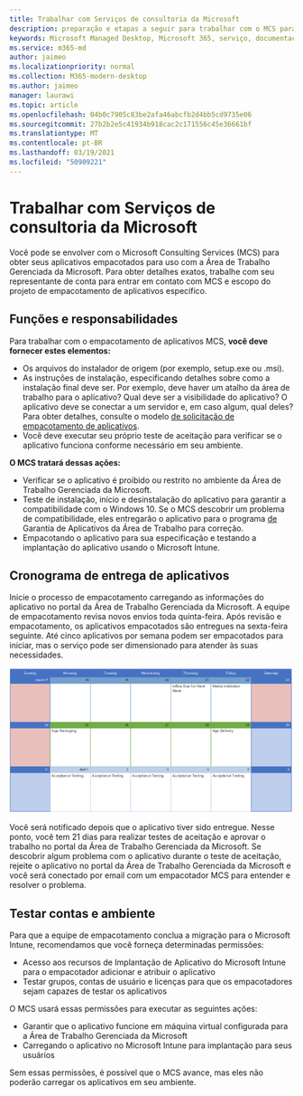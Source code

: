 ```yaml
---
title: Trabalhar com Serviços de consultoria da Microsoft
description: preparação e etapas a seguir para trabalhar com o MCS para empacotar seus aplicativos
keywords: Microsoft Managed Desktop, Microsoft 365, serviço, documentação, aplicativos, MCS, empacotamento
ms.service: m365-md
author: jaimeo
ms.localizationpriority: normal
ms.collection: M365-modern-desktop
ms.author: jaimeo
manager: laurawi
ms.topic: article
ms.openlocfilehash: 04b0c7905c83be2afa46abcfb2d4bb5cd9735e06
ms.sourcegitcommit: 27b2b2e5c41934b918cac2c171556c45e36661bf
ms.translationtype: MT
ms.contentlocale: pt-BR
ms.lasthandoff: 03/19/2021
ms.locfileid: "50909221"
---
```

# <a name="working-with-microsoft-consulting-services"></a>Trabalhar com Serviços de consultoria da Microsoft

Você pode se envolver com o Microsoft Consulting Services (MCS) para obter seus aplicativos empacotados para uso com a Área de Trabalho Gerenciada da Microsoft. Para obter detalhes exatos, trabalhe com seu representante de conta para entrar em contato com MCS e escopo do projeto de empacotamento de aplicativos específico.

## <a name="roles-and-responsibilities"></a>Funções e responsabilidades

Para trabalhar com o empacotamento de aplicativos MCS, **você deve fornecer estes elementos:**

- Os arquivos do instalador de origem (por exemplo, setup.exe ou .msi).
- As instruções de instalação, especificando detalhes sobre como a instalação final deve ser. Por exemplo, deve haver um atalho da área de trabalho para o aplicativo? Qual deve ser a visibilidade do aplicativo? O aplicativo deve se conectar a um servidor e, em caso algum, qual deles? Para obter detalhes, consulte o modelo [de solicitação de empacotamento de aplicativos](https://github.com/MicrosoftDocs/microsoft-365-docs/raw/public/microsoft-365/managed-desktop/get-ready/downloads/app-packaging-template.docx).
- Você deve executar seu próprio teste de aceitação para verificar se o aplicativo funciona conforme necessário em seu ambiente.

**O MCS tratará dessas ações:**

- Verificar se o aplicativo é proibido ou restrito no ambiente da Área de Trabalho Gerenciada da Microsoft.
- Teste de instalação, início e desinstalação do aplicativo para garantir a compatibilidade com o Windows 10. Se o MCS descobrir um problema de compatibilidade, eles entregarão o aplicativo para o programa [de](/fasttrack/win-10-desktop-app-assure) Garantia de Aplicativos da Área de Trabalho para correção.
- Empacotando o aplicativo para sua especificação e testando a implantação do aplicativo usando o Microsoft Intune.

## <a name="app-delivery-schedule"></a>Cronograma de entrega de aplicativos

Inicie o processo de empacotamento carregando as informações do aplicativo no portal da Área de Trabalho Gerenciada da Microsoft. A equipe de empacotamento revisa novos envios toda quinta-feira. Após revisão e empacotamento, os aplicativos empacotados são entregues na sexta-feira seguinte. Até cinco aplicativos por semana podem ser empacotados para iniciar, mas o serviço pode ser dimensionado para atender às suas necessidades.

![calendar showing app inflow on a Thursday (the 21st in this example), media validation the next day, packaging on the following Monday (the 25th) and app delivery on the subsequent Friday (the 29th)](../../media/MCS-cal.png)

Você será notificado depois que o aplicativo tiver sido entregue. Nesse ponto, você tem 21 dias para realizar testes de aceitação e aprovar o trabalho no portal da Área de Trabalho Gerenciada da Microsoft. Se descobrir algum problema com o aplicativo durante o teste de aceitação, rejeite o aplicativo no portal da Área de Trabalho Gerenciada da Microsoft e você será conectado por email com um empacotador MCS para entender e resolver o problema.

## <a name="testing-accounts-and-environment"></a>Testar contas e ambiente

Para que a equipe de empacotamento conclua a migração para o Microsoft Intune, recomendamos que você forneça determinadas permissões:
 
-   Acesso aos recursos de Implantação de Aplicativo do Microsoft Intune para o empacotador adicionar e atribuir o aplicativo 
-   Testar grupos, contas de usuário e licenças para que os empacotadores sejam capazes de testar os aplicativos

O MCS usará essas permissões para executar as seguintes ações:
 
-   Garantir que o aplicativo funcione em máquina virtual configurada para a Área de Trabalho Gerenciada da Microsoft
-   Carregando o aplicativo no Microsoft Intune para implantação para seus usuários

Sem essas permissões, é possível que o MCS avance, mas eles não poderão carregar os aplicativos em seu ambiente.